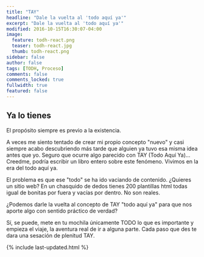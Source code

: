 ```yaml
---
title: "TAY"
headline: "Dale la vuelta al 'todo aquí ya'"
excerpt: "Dale la vuelta al 'todo aquí ya'"
modified: 2016-10-15T16:30:07-04:00
image:
  feature: todh-react.png
  teaser: todh-react.jpg
  thumb: todh-react.png
sidebar: false
author: false
tags: [TODH, Proceso]
comments: false
comments_locked: true
fullwidth: true
featured: false
---
```


## Ya lo tienes
El propósito siempre es previo a la existencia.

A veces me siento tentado de crear mi propio concepto "nuevo" y casi siempre acabo descubriendo más tarde que alguien ya tuvo esa misma idea antes que yo. Seguro que ocurre algo parecido con TAY (Todo Aquí Ya)... Creedme, podría escribir un libro entero sobre este fenómeno. Vivimos en la era del todo aquí ya.

El problema es que ese "todo" se ha ido vaciando de contenido. ¿Quieres un sitio web? En un chasquido de dedos tienes 200 plantillas html todas igual de bonitas por fuera y vacías por dentro. No son reales.

¿Podemos darle la vuelta al concepto de TAY "todo aquí ya" para que nos aporte algo con sentido práctico de verdad?

Sí, se puede, mete en tu mochila únicamente TODO lo que es importante y empieza el viaje, la aventura real de ir a alguna parte. Cada paso que des te dara una sesación de plenitud TAY.

{% include last-updated.html %}
